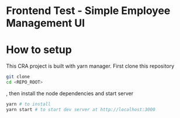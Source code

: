 # Frontend Test - Simple Employee Management UI


# How to setup

This CRA project is built with yarn manager. First clone this repository
```sh
git clone 
cd <REPO_ROOT>
```

, then install the node dependencies and start server
```sh
yarn # to install
yarn start # to start dev server at http://localhost:3000
```